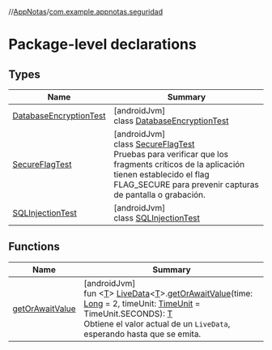 //[AppNotas](../../index.md)/[com.example.appnotas.seguridad](index.md)

# Package-level declarations

## Types

| Name | Summary |
|---|---|
| [DatabaseEncryptionTest](-database-encryption-test/index.md) | [androidJvm]<br>class [DatabaseEncryptionTest](-database-encryption-test/index.md) |
| [SecureFlagTest](-secure-flag-test/index.md) | [androidJvm]<br>class [SecureFlagTest](-secure-flag-test/index.md)<br>Pruebas para verificar que los fragments críticos de la aplicación tienen establecido el flag FLAG_SECURE para prevenir capturas de pantalla o grabación. |
| [SQLInjectionTest](-s-q-l-injection-test/index.md) | [androidJvm]<br>class [SQLInjectionTest](-s-q-l-injection-test/index.md) |

## Functions

| Name | Summary |
|---|---|
| [getOrAwaitValue](get-or-await-value.md) | [androidJvm]<br>fun &lt;[T](get-or-await-value.md)&gt; [LiveData](https://developer.android.com/reference/kotlin/androidx/lifecycle/LiveData.html)&lt;[T](get-or-await-value.md)&gt;.[getOrAwaitValue](get-or-await-value.md)(time: [Long](https://kotlinlang.org/api/latest/jvm/stdlib/kotlin-stdlib/kotlin/-long/index.html) = 2, timeUnit: [TimeUnit](https://developer.android.com/reference/kotlin/java/util/concurrent/TimeUnit.html) = TimeUnit.SECONDS): [T](get-or-await-value.md)<br>Obtiene el valor actual de un `LiveData`, esperando hasta que se emita. |
